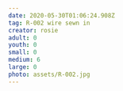 ```yaml
---
date: 2020-05-30T01:06:24.908Z
tag: R-002 wire sewn in
creator: rosie
adult: 0
youth: 0
small: 0
medium: 6
large: 0
photo: assets/R-002.jpg
---
```

